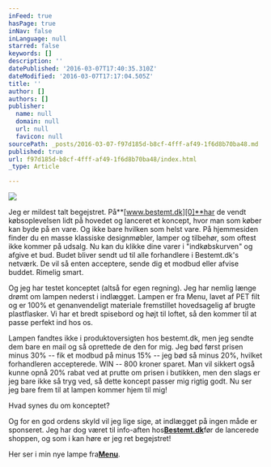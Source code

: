 ```yaml
---
inFeed: true
hasPage: true
inNav: false
inLanguage: null
starred: false
keywords: []
description: ''
datePublished: '2016-03-07T17:40:35.310Z'
dateModified: '2016-03-07T17:17:04.505Z'
title: ''
author: []
authors: []
publisher:
  name: null
  domain: null
  url: null
  favicon: null
sourcePath: _posts/2016-03-07-f97d185d-b8cf-4fff-af49-1f6d8b70ba48.md
published: true
url: f97d185d-b8cf-4fff-af49-1f6d8b70ba48/index.html
_type: Article

---
```

![](https://s3-us-west-2.amazonaws.com/the-grid-img/p/3fb9677c233b3f91105ba07a3fb01abc85d3cb92.jpg)

Jeg er mildest talt begejstret. På**[www.bestemt.dk][0]**har de vendt købsoplevelsen lidt på hovedet og lanceret et koncept, hvor man som køber kan byde på en vare. Og ikke bare hvilken som helst vare. På hjemmesiden finder du en masse klassiske designmøbler, lamper og tilbehør, som oftest ikke kommer på udsalg. Nu kan du klikke dine varer i "indkøbskurven" og afgive et bud. Budet bliver sendt ud til alle forhandlere i Bestemt.dk's netværk. De vil så enten acceptere, sende dig et modbud eller afvise buddet. Rimelig smart.

Og jeg har testet konceptet (altså for egen regning). Jeg har nemlig længe drømt om lampen nederst i indlægget. Lampen er fra Menu, lavet af PET filt og er 100% et genanvendeligt materiale fremstillet hovedsagelig af brugte plastflasker. Vi har et bredt spisebord og højt til loftet, så den kommer til at passe perfekt ind hos os.

Lampen fandtes ikke i produktoversigten hos bestemt.dk, men jeg sendte dem bare en mail og så oprettede de den for mig. Jeg bød først prisen minus 30% -- fik et modbud på minus 15% -- jeg bød så minus 20%, hvilket forhandleren accepterede. WIN -- 800 kroner sparet. Man vil sikkert også kunne opnå 20% rabat ved at prutte om prisen i butikken, men den slags er jeg bare ikke så tryg ved, så dette koncept passer mig rigtig godt. Nu ser jeg bare frem til at lampen kommer hjem til mig!

Hvad synes du om konceptet?

Og for en god ordens skyld vil jeg lige sige, at indlægget på ingen måde er sponseret. Jeg har dog været til info-aften hos[**Bestemt.dk**][0]før de lancerede shoppen, og som i kan høre er jeg ret begejstret!

Her ser i min nye lampe fra[**Menu**][1].

[0]: https://bestemt.dk/da-dk
[1]: http://menu.as/